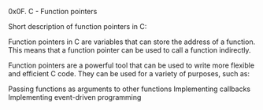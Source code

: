 0x0F. C - Function pointers

Short description of function pointers in C:

Function pointers in C are variables that can store the address of a function. This means that a function pointer can be used to call a function indirectly.

Function pointers are a powerful tool that can be used to write more flexible and efficient C code. They can be used for a variety of purposes, such as:

Passing functions as arguments to other functions
Implementing callbacks
Implementing event-driven programming
